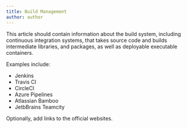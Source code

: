 ```yaml
---
title: Build Management
author: author
---
```



This article should contain information about the build system, including continuous integration systems, that takes source code and builds intermediate libraries, and packages, as well as deployable executable containers.

Examples include:

* Jenkins
* Travis CI
* CircleCI
* Azure Pipelines
* Atlassian Bamboo
* JetbBrains Teamcity

Optionally, add links to the official websites.
